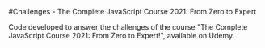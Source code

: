 #Challenges - The Complete JavaScript Course 2021: From Zero to Expert

Code developed to answer the challenges of the course "The Complete JavaScript Course 2021: From Zero to Expert!", available on Udemy.